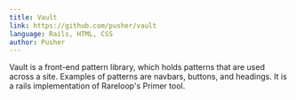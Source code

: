 ```yaml
---
title: Vault
link: https://github.com/pusher/vault
language: Rails, HTML, CSS
author: Pusher
---
```


Vault is a front-end pattern library, which holds patterns that are used across a site. Examples of patterns are navbars, buttons, and headings. It is a rails implementation of Rareloop's Primer tool.
